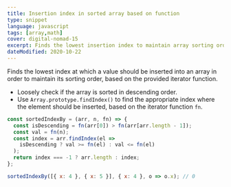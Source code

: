 ```yaml
---
title: Insertion index in sorted array based on function
type: snippet
language: javascript
tags: [array,math]
cover: digital-nomad-15
excerpt: Finds the lowest insertion index to maintain array sorting order based on the provided iterator function.
dateModified: 2020-10-22
---
```


Finds the lowest index at which a value should be inserted into an array in order to maintain its sorting order, based on the provided iterator function.

- Loosely check if the array is sorted in descending order.
- Use `Array.prototype.findIndex()` to find the appropriate index where the element should be inserted, based on the iterator function `fn`.

```js
const sortedIndexBy = (arr, n, fn) => {
  const isDescending = fn(arr[0]) > fn(arr[arr.length - 1]);
  const val = fn(n);
  const index = arr.findIndex(el =>
    isDescending ? val >= fn(el) : val <= fn(el)
  );
  return index === -1 ? arr.length : index;
};

sortedIndexBy([{ x: 4 }, { x: 5 }], { x: 4 }, o => o.x); // 0
```
